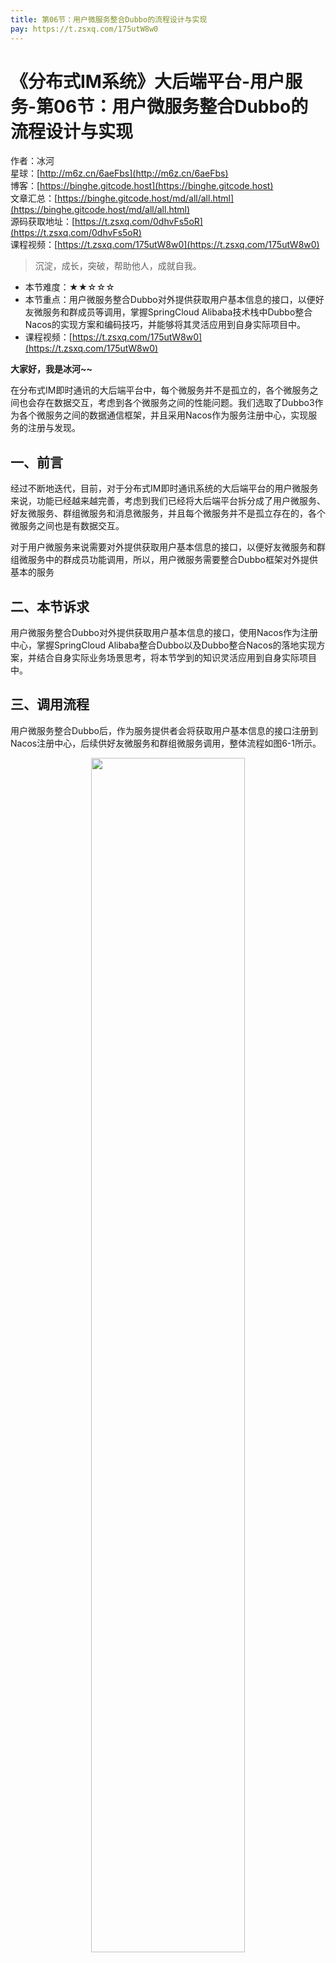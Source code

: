 ```yaml
---
title: 第06节：用户微服务整合Dubbo的流程设计与实现
pay: https://t.zsxq.com/175utW8w0
---
```


# 《分布式IM系统》大后端平台-用户服务-第06节：用户微服务整合Dubbo的流程设计与实现

作者：冰河
<br/>星球：[http://m6z.cn/6aeFbs](http://m6z.cn/6aeFbs)
<br/>博客：[https://binghe.gitcode.host](https://binghe.gitcode.host)
<br/>文章汇总：[https://binghe.gitcode.host/md/all/all.html](https://binghe.gitcode.host/md/all/all.html)
<br/>源码获取地址：[https://t.zsxq.com/0dhvFs5oR](https://t.zsxq.com/0dhvFs5oR)
<br/>课程视频：[https://t.zsxq.com/175utW8w0](https://t.zsxq.com/175utW8w0)

> 沉淀，成长，突破，帮助他人，成就自我。

* 本节难度：★★☆☆☆
* 本节重点：用户微服务整合Dubbo对外提供获取用户基本信息的接口，以便好友微服务和群成员等调用，掌握SpringCloud Alibaba技术栈中Dubbo整合Nacos的实现方案和编码技巧，并能够将其灵活应用到自身实际项目中。
* 课程视频：[https://t.zsxq.com/175utW8w0](https://t.zsxq.com/175utW8w0)

**大家好，我是冰河~~**

在分布式IM即时通讯的大后端平台中，每个微服务并不是孤立的，各个微服务之间也会存在数据交互，考虑到各个微服务之间的性能问题。我们选取了Dubbo3作为各个微服务之间的数据通信框架，并且采用Nacos作为服务注册中心，实现服务的注册与发现。

## 一、前言

经过不断地迭代，目前，对于分布式IM即时通讯系统的大后端平台的用户微服务来说，功能已经越来越完善，考虑到我们已经将大后端平台拆分成了用户微服务、好友微服务、群组微服务和消息微服务，并且每个微服务并不是孤立存在的，各个微服务之间也是有数据交互。

对于用户微服务来说需要对外提供获取用户基本信息的接口，以便好友微服务和群组微服务中的群成员功能调用，所以，用户微服务需要整合Dubbo框架对外提供基本的服务

## 二、本节诉求

用户微服务整合Dubbo对外提供获取用户基本信息的接口，使用Nacos作为注册中心，掌握SpringCloud Alibaba整合Dubbo以及Dubbo整合Nacos的落地实现方案，并结合自身实际业务场景思考，将本节学到的知识灵活应用到自身实际项目中。

## 三、调用流程

用户微服务整合Dubbo后，作为服务提供者会将获取用户基本信息的接口注册到Nacos注册中心，后续供好友微服务和群组微服务调用，整体流程如图6-1所示。

<div align="center">
    <img src="https://binghe.gitcode.host/images/project/im/2024-01-10-001.png?raw=true" width="70%">
    <br/>
</div>

可以看到，在整个调用流程中，用户微服务作为服务提供者，好友微服务或者群组微服务作为消费者。

用户微服务会将接口注册到Nacos注册中心，而好友微服务或者群组微服务会订阅Nacos注册中心的服务，当感知到Nacos注册中心的服务后，会将服务的列表缓存到本地，随后，好友微服务或者群组微服务会直接远程调用用户微服务的接口来获取数据。

当用户微服务注册到Nacos注册中心的服务数据发生变更时，好友微服务或者群主微服务能够及时感知到。

## 四、编码实现

用户微服务整合Dubbo的具体编码实现步骤如下所示。

### 4.1 引入相关依赖

在顶级父工程的pom.xml文件中，引入如下依赖。

## 查看完整文章

加入[冰河技术](https://public.zsxq.com/groups/48848484411888.html)知识星球，解锁完整技术文章与完整代码